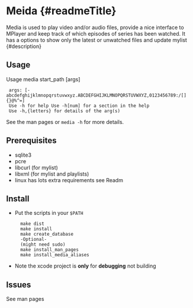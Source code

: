 Meida {#readmeTitle}
=====
Media is used to play video and/or audio files, provide a nice interface to MPlayer and keep track of which episodes of series has been watched. It has a options to show only the latest or unwatched files and update mylist
{#description}

Usage
-----
Usage media start_path [args]

	 args: [-abcdefghijklmnopqrstuvwxyz.ABCDEFGHIJKLMNOPQRSTUVWXYZ,0123456789:/[]{}@%^=]
	 Use -h for help Use -h[num] for a section in the help
	 Use -h,{letters} for details of the arg(s)
	
See the man pages or `media -h` for more details.

Prerequisites
-------------
* sqlite3
* pcre
* libcurl (for mylist)
* libxml  (for mylist and playlists)
* linux has lots extra requirements see Readm

Install 
-------
* Put the scripts in your `$PATH`
	
		make dist
		make install
		make create_database
		-Optional-
		(might need sudo)
		make install_man_pages
		make install_media_aliases

* Note the xcode project is **only** for **debugging** not building 

Issues
------
See man pages